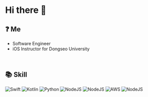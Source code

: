 <h1>Hi there 👋</h1>

<h2>❓ Me</h2>
<ul>
    <li>Software Engineer</li>
    <li>iOS Instructor for Dongseo University</li>
</ul>
<br/>

<h2>📚 Skill</h2>
<p>
    <img alt="Swift" src="https://img.shields.io/badge/Swift-F05138.svg?&style=for-the-badge&logo=Swift&logoColor=white"/>
    <img alt="Kotlin" src="https://img.shields.io/badge/Kotlin-7F52FF.svg?&style=for-the-badge&logo=Kotlin&logoColor=white"/>
    <img alt="Python" src="https://img.shields.io/badge/Python-3776AB.svg?&style=for-the-badge&logo=Python&logoColor=white"/>
    <img alt="NodeJS" src="https://img.shields.io/badge/Node.js-339933.svg?&style=for-the-badge&logo=Node.js&logoColor=white"/>
    <img alt="NodeJS" src="https://img.shields.io/badge/Socket.io-010101.svg?&style=for-the-badge&logo=Socket.io&logoColor=white"/>
    <img alt="AWS" src="https://img.shields.io/badge/Amazon AWS-FF9900.svg?&style=for-the-badge&logo=Amazon%20AWS&logoColor=white"/>
    <img alt="NodeJS" src="https://img.shields.io/badge/MySQL-4479A1.svg?&style=for-the-badge&logo=MySQL&logoColor=white"/>
</p>

<!--
**hbc8141/hbc8141** is a ✨ _special_ ✨ repository because its `README.md` (this file) appears on your GitHub profile.

Here are some ideas to get you started:

- 🔭 I’m currently working on ...
- 🌱 I’m currently learning ...
- 👯 I’m looking to collaborate on ...
- 🤔 I’m looking for help with ...
- 💬 Ask me about ...
- 📫 How to reach me: ...
- 😄 Pronouns: ...
- ⚡ Fun fact: ...
-->

